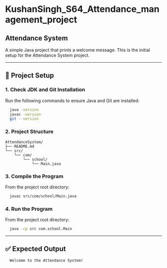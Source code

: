 # **KushanSingh_S64_Attendance_management_project**

## Attendance System

A simple Java project that prints a welcome message. This is the initial setup for the Attendance System project.

---

## 📌 Project Setup

### 1. Check JDK and Git Installation
Run the following commands to ensure Java and Git are installed:
```bash
  java -version
  javac -version
  git --version
```

### 2. Project Structure
```
AttendanceSystem/
├── README.md
└── src/
    └── com/
        └── school/
            └── Main.java
```

### 3. Compile the Program
From the project root directory:
```bash
  javac src/com/school/Main.java
```

### 4. Run the Program
From the project root directory:
```bash
  java -cp src com.school.Main
```
---
## ✅ Expected Output
```pgsql
  Welcome to the Attendance System!
```